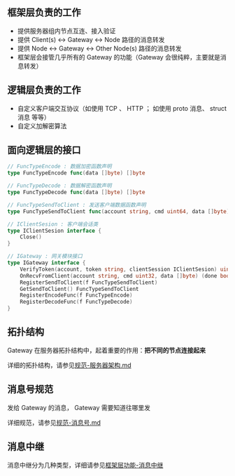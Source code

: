## 框架层负责的工作

- 提供服务器组内节点互连、接入验证
- 提供 Client(s) <-> Gateway <-> Node 路径的消息转发
- 提供 Node <-> Gateway <-> Other Node(s) 路径的消息转发
- 框架层会接管几乎所有的 Gateway 的功能（Gateway 会很纯粹，主要就是消息转发）


## 逻辑层负责的工作

- 自定义客户端交互协议（如使用 TCP 、 HTTP ； 如使用 proto 消息、 struct 消息 等等）
- 自定义加解密算法

## 面向逻辑层的接口

```go
// FuncTypeEncode : 数据加密函数声明
type FuncTypeEncode func(data []byte) []byte

// FuncTypeDecode : 数据解密函数声明
type FuncTypeDecode func(data []byte) []byte

// FuncTypeSendToClient : 发送客户端数据函数声明
type FuncTypeSendToClient func(account string, cmd uint64, data []byte) bool

// IClientSesion : 客户端会话类
type IClientSesion interface {
	Close()
}

// IGateway : 网关模块接口
type IGateway interface {
	VerifyToken(account, token string, clientSession IClientSesion) uint32 // 令牌验证。返回值： 0 成功；1 令牌错误； 2 系统错误
	OnRecvFromClient(account string, cmd uint32, data []byte) (done bool)  // 可自定义客户端交互协议。done 为 true ，表示框架层接管处理该消息
	RegisterSendToClient(f FuncTypeSendToClient)                           // 可自定义客户端交互协议
	GetSendToClient() FuncTypeSendToClient                                 // 可自定义客户端交互协议
	RegisterEncodeFunc(f FuncTypeEncode)                                   // 可自定义加解密算法
	RegisterDecodeFunc(f FuncTypeDecode)                                   // 可自定义加解密算法
}
```

## 拓扑结构

Gateway 在服务器拓扑结构中，起着重要的作用：**把不同的节点连接起来**

详细的拓扑结构，请参见[规范-服务器架构.md](规范-服务器架构.md)

## 消息号规范

发给 Gateway 的消息， Gateway 需要知道往哪里发

详细规范，请参见[规范-消息号.md](规范-消息号.md)

## 消息中继

消息中继分为几种类型，详细请参见[框架层功能-消息中继](框架层功能-消息中继.md)
